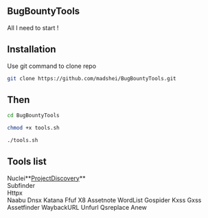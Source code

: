 ## BugBountyTools
All I need to start !

## Installation

Use git command to clone repo

```bash
git clone https://github.com/madshei/BugBountyTools.git
```

## Then

```bash
cd BugBountyTools
```
```bash
chmod +x tools.sh
```
```bash
./tools.sh
```

## Tools list

Nuclei**[ProjectDiscovery](https://projectdiscovery.io)**  
Subfinder  
Httpx  
Naabu
Dnsx
Katana
Ffuf
X8
Assetnote WordList
Gospider
Kxss
Gxss
Assetfinder
WaybackURL
Unfurl
Qsreplace
Anew

